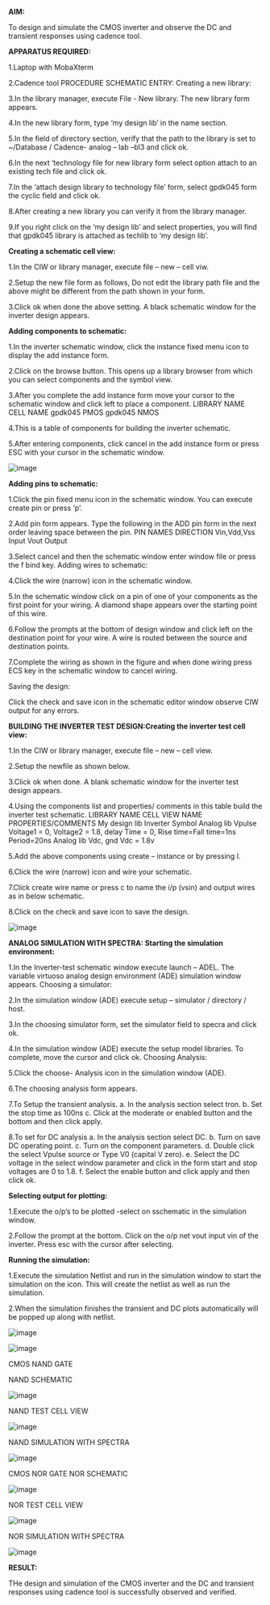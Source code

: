 **AIM:**

To design and simulate the CMOS inverter and observe the DC and transient responses using cadence tool.

**APPARATUS REQUIRED:**

1.Laptop with MobaXterm

2.Cadence tool PROCEDURE SCHEMATIC ENTRY: Creating a new library:

3.In the library manager, execute File - New library. The new library form appears.

4.In the new library form, type ‘my design lib’ in the name section.

5.In the field of directory section, verify that the path to the library is set to ~/Database / Cadence- analog – lab –bl3 and click ok.

6.In the next ‘technology file for new library form select option attach to an existing tech file and click ok.

7.In the ‘attach design library to technology file’ form, select gpdk045 form the cyclic field and click ok.

8.After creating a new library you can verify it from the library manager.

9.If you right click on the ‘my design lib’ and select properties, you will find that gpdk045 library is attached as techlib to ‘my design lib’.

**Creating a schematic cell view:**

1.In the CIW or library manager, execute file – new – cell viw.

2.Setup the new file form as follows, Do not edit the library path file and the above might be different from the path shown in your form.

3.Click ok when done the above setting. A black schematic window for the inverter design appears.

**Adding components to schematic:**

1.In the inverter schematic window, click the instance fixed menu icon to display the add instance form.

2.Click on the browse button. This opens up a library browser from which you can select components and the symbol view.

3.After you complete the add instance form move your cursor to the schematic window and click left to place a component. LIBRARY NAME CELL NAME gpdk045 PMOS gpdk045 NMOS

4.This is a table of components for building the inverter schematic.

5.After entering components, click cancel in the add instance form or press ESC with your cursor in the schematic window.

![image](https://github.com/Mohanasankaran/VLSI-LAB-EXP-6/assets/161284142/a711ebc6-4ad0-4baa-9863-b442cff4d2d7)


**Adding pins to schematic:**

1.Click the pin fixed menu icon in the schematic window. You can execute create pin or press ‘p’.

2.Add pin form appears. Type the following in the ADD pin form in the next order leaving space between the pin. PIN NAMES DIRECTION Vin,Vdd,Vss Input Vout Output

3.Select cancel and then the schematic window enter window file or press the f bind key. Adding wires to schematic:

4.Click the wire (narrow) icon in the schematic window.

5.In the schematic window click on a pin of one of your components as the first point for your wiring. A diamond shape appears over the starting point of this wire.

6.Follow the prompts at the bottom of design window and click left on the destination point for your wire. A wire is routed between the source and destination points.

7.Complete the wiring as shown in the figure and when done wiring press ECS key in the schematic window to cancel wiring.

Saving the design:

Click the check and save icon in the schematic editor window observe CIW output for any errors.

**BUILDING THE INVERTER TEST DESIGN:Creating the inverter test cell view:**

1.In the CIW or library manager, execute file – new – cell view.

2.Setup the newfile as shown below.

3.Click ok when done. A blank schematic window for the inverter test design appears.

4.Using the components list and properties/ comments in this table build the inverter test schematic. LIBRARY NAME CELL VIEW NAME PROPERTIES/COMMENTS My design lib Inverter Symbol Analog lib Vpulse Voltage1 = 0, Voltage2 = 1.8, delay Time = 0, Rise time=Fall time=1ns Period=20ns Analog lib Vdc, gnd Vdc = 1.8v

5.Add the above components using create – instance or by pressing I.

6.Click the wire (narrow) icon and wire your schematic.

7.Click create wire name or press c to name the i/p (vsin) and output wires as in below schematic.

8.Click on the check and save icon to save the design.

![image](https://github.com/Mohanasankaran/VLSI-LAB-EXP-6/assets/161284142/f2a09c0a-0554-4915-872b-bba2c6b0758d)


**ANALOG SIMULATION WITH SPECTRA: Starting the simulation environment:**

1.In the Inverter-test schematic window execute launch – ADEL. The variable virtuoso analog design environment (ADE) simulation window appears. Choosing a simulator:

2.In the simulation window (ADE) execute setup – simulator / directory / host.

3.In the choosing simulator form, set the simulator field to specra and click ok.

4.In the simulation window (ADE) execute the setup model libraries. To complete, move the cursor and click ok. Choosing Analysis:

5.Click the choose- Analysis icon in the simulation window (ADE).

6.The choosing analysis form appears.

7.To Setup the transient analysis. a. In the analysis section select tron. b. Set the stop time as 100ns c. Click at the moderate or enabled button and the bottom and then click apply.

8.To set for DC analysis a. In the analysis section select DC. b. Turn on save DC operating point. c. Turn on the component parameters. d. Double click the select Vpulse source or Type V0 (capital V zero). e. Select the DC voltage in the select window parameter and click in the form start and stop voltages are 0 to 1.8. f. Select the enable button and click apply and then click ok.

**Selecting output for plotting:**

1.Execute the o/p’s to be plotted -select on sschematic in the simulation window.

2.Follow the prompt at the bottom. Click on the o/p net vout input vin of the inverter. Press esc with the cursor after selecting.

**Running the simulation:**

1.Execute the simulation Netlist and run in the simulation window to start the simulation on the icon. This will create the netlist as well as run the simulation.

2.When the simulation finishes the transient and DC plots automatically will be popped up along with netlist.

![image](https://github.com/Mohanasankaran/VLSI-LAB-EXP-6/assets/161284142/b9971abf-1a7f-4db6-92c9-f71e7c943c27)

![image](https://github.com/Mohanasankaran/VLSI-LAB-EXP-6/assets/161284142/52448dfb-94b5-4778-9ec8-a2fd1e407361)

CMOS NAND GATE

NAND SCHEMATIC

![image](https://github.com/Mohanasankaran/VLSI-LAB-EXP-6/assets/161284142/dfcbeca3-cccb-420f-95d3-c298023cfdb7)

NAND TEST CELL VIEW

![image](https://github.com/Mohanasankaran/VLSI-LAB-EXP-6/assets/161284142/569f94bd-426a-478e-9b11-4c6a2b5f9490)

NAND SIMULATION WITH SPECTRA

![image](https://github.com/Mohanasankaran/VLSI-LAB-EXP-6/assets/161284142/4195ae8b-74be-425b-af20-9a4a352a0cd7)

CMOS NOR GATE
NOR SCHEMATIC

![image](https://github.com/Mohanasankaran/VLSI-LAB-EXP-6/assets/161284142/ae46c71d-0818-4678-ab50-d200fcf15dac)

NOR TEST CELL VIEW

![image](https://github.com/Mohanasankaran/VLSI-LAB-EXP-6/assets/161284142/14912f18-bbd3-4866-a8a6-4e75c63d4e0f)

NOR SIMULATION WITH SPECTRA

![image](https://github.com/Mohanasankaran/VLSI-LAB-EXP-6/assets/161284142/b291389b-a60a-40f9-a73b-5453f6d55dcb)

**RESULT:**

THe design and simulation of the CMOS inverter and the DC and transient responses using cadence tool is successfully observed and verified.
